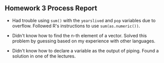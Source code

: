 ## Homework 3 Process Report

* Had trouble using `sum()` with the `yearslived` and `pop` variables due to overflow. Followed R's instructions to use `sum(as.numeric())`.

* Didn't know how to find the n-th element of a vector. Solved this problem by guessing based on my experience with other languages.

* Didn't know how to declare a variable as the output of piping. Found a solution in one of the lectures.
